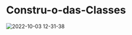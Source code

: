 # Constru-o-das-Classes
![2022-10-03 12-31-38](https://user-images.githubusercontent.com/73598764/193622903-a8c36996-0a06-4120-8687-7bd5354f976d.gif)

